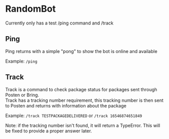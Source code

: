 # RandomBot

Currently only has a test /ping command and /track

## Ping

Ping returns with a simple "pong" to show the bot is online and available

Example: `/ping`

## Track

Track is a command to check package status for packages sent through Posten or Bring.<br>
Track has a tracking number requirement, this tracking number is then sent to Posten and returns with information about the package

Example: `/track TESTPACKAGEDELIVERED` or `/track 16546874651849`

Note: if the tracking number isn't found, it will return a TypeError. This will be fixed to provide a proper answer later.
